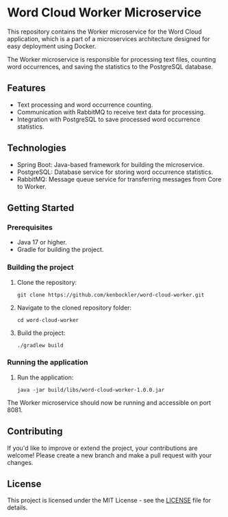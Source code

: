 # Word Cloud Worker Microservice

This repository contains the Worker microservice for the Word Cloud application, 
which is a part of a microservices architecture designed for easy deployment using Docker.

The Worker microservice is responsible for processing text files, 
counting word occurrences, and saving the statistics to the PostgreSQL database.

## Features

* Text processing and word occurrence counting.
* Communication with RabbitMQ to receive text data for processing.
* Integration with PostgreSQL to save processed word occurrence statistics.

## Technologies

* Spring Boot: Java-based framework for building the microservice.
* PostgreSQL: Database service for storing word occurrence statistics.
* RabbitMQ: Message queue service for transferring messages from Core to Worker.

## Getting Started

### Prerequisites

* Java 17 or higher.
* Gradle for building the project.

### Building the project

1. Clone the repository:
    ```
    git clone https://github.com/kenbockler/word-cloud-worker.git
    ```
2. Navigate to the cloned repository folder:
    ```
    cd word-cloud-worker
    ```
3. Build the project:
    ```
    ./gradlew build
    ```
### Running the application

1. Run the application:
    ```
    java -jar build/libs/word-cloud-worker-1.0.0.jar
    ```
The Worker microservice should now be 
running and accessible on port 8081.

## Contributing

If you'd like to improve or extend the project, your contributions are welcome! Please create a new branch and make a pull request with your changes.

## License

This project is licensed under the MIT License - see the [LICENSE](LICENSE) file for details.
